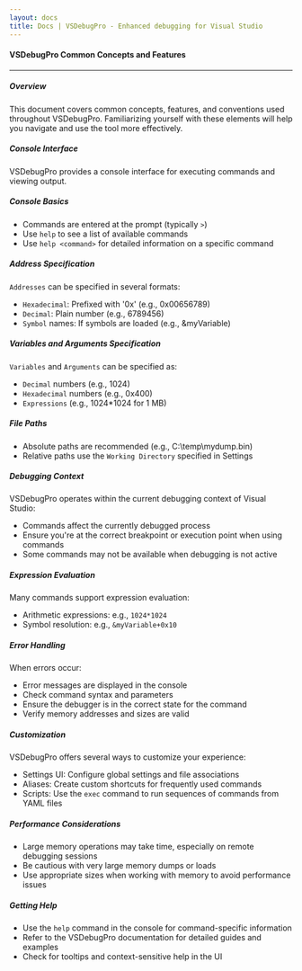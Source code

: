 ```yaml
---
layout: docs
title: Docs | VSDebugPro - Enhanced debugging for Visual Studio
---
```


#### VSDebugPro Common Concepts and Features
---

##### Overview

This document covers common concepts, features, and conventions used throughout VSDebugPro. Familiarizing yourself with these elements will help you navigate and use the tool more effectively.

##### Console Interface

VSDebugPro provides a console interface for executing commands and viewing output.

##### Console Basics
- Commands are entered at the prompt (typically `>`)
- Use `help` to see a list of available commands
- Use `help <command>` for detailed information on a specific command

##### Address Specification

`Addresses` can be specified in several formats:

- `Hexadecimal`: Prefixed with '0x' (e.g., 0x00656789)
- `Decimal`: Plain number (e.g., 6789456)
- `Symbol` names: If symbols are loaded (e.g., &myVariable)

##### Variables and Arguments Specification

`Variables` and `Arguments` can be specified as:

- `Decimal` numbers (e.g., 1024)
- `Hexadecimal` numbers (e.g., 0x400)
- `Expressions` (e.g., 1024*1024 for 1 MB)

##### File Paths

- Absolute paths are recommended (e.g., C:\temp\mydump.bin)
- Relative paths use the `Working Directory` specified in Settings

##### Debugging Context

VSDebugPro operates within the current debugging context of Visual Studio:

- Commands affect the currently debugged process
- Ensure you're at the correct breakpoint or execution point when using commands
- Some commands may not be available when debugging is not active

##### Expression Evaluation

Many commands support expression evaluation:

- Arithmetic expressions: e.g., `1024*1024`
- Symbol resolution: e.g., `&myVariable+0x10`

##### Error Handling

When errors occur:

- Error messages are displayed in the console
- Check command syntax and parameters
- Ensure the debugger is in the correct state for the command
- Verify memory addresses and sizes are valid

##### Customization

VSDebugPro offers several ways to customize your experience:

- Settings UI: Configure global settings and file associations
- Aliases: Create custom shortcuts for frequently used commands
- Scripts: Use the `exec` command to run sequences of commands from YAML files

##### Performance Considerations

- Large memory operations may take time, especially on remote debugging sessions
- Be cautious with very large memory dumps or loads
- Use appropriate sizes when working with memory to avoid performance issues

##### Getting Help

- Use the `help` command in the console for command-specific information
- Refer to the VSDebugPro documentation for detailed guides and examples
- Check for tooltips and context-sensitive help in the UI
